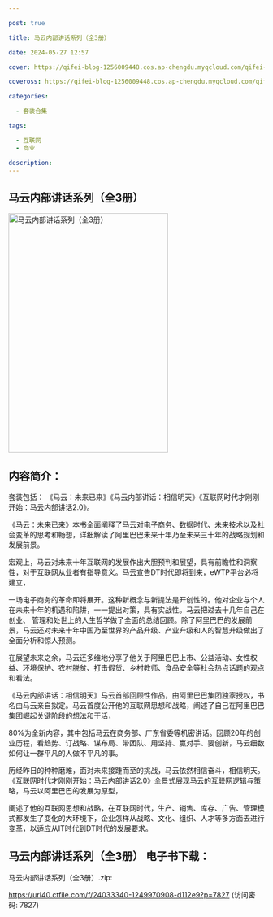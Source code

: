 ```yaml
---

post: true

title: 马云内部讲话系列（全3册）

date: 2024-05-27 12:57

cover: https://qifei-blog-1256009448.cos.ap-chengdu.myqcloud.com/qifei-blog/65fff54e9f345e8d031e768d.jpg

coveross: https://qifei-blog-1256009448.cos.ap-chengdu.myqcloud.com/qifei-blog/65fff54e9f345e8d031e768d.jpg

categories:

  - 套装合集

tags:

  - 互联网
  - 商业

description:
---
```


## 马云内部讲话系列（全3册）
<img alt="马云内部讲话系列（全3册） " class="aligncenter loaded" data-was-processed="true" decoding="async" fetchpriority="high" height="471" src="https://qifei-blog-1256009448.cos.ap-chengdu.myqcloud.com/qifei-blog/65fff54e9f345e8d031e768d.jpg " style="cursor: zoom-in;" width="314"/>

## 内容简介：

套装包括： 《马云：未来已来》《马云内部讲话：相信明天》《互联网时代才刚刚开始：马云内部讲话2.0》。<br/>

《马云：未来已来》本书全面阐释了马云对电子商务、数据时代、未来技术以及社会变革的思考和畅想，详细解读了阿里巴巴未来十年乃至未来三十年的战略规划和发展前景。<br/>

宏观上，马云对未来十年互联网的发展作出大胆预判和展望，具有前瞻性和洞察性，对于互联网从业者有指导意义。马云宣告DT时代即将到来，eWTP平台必将建立，<br/>

一场电子商务的革命即将展开。这种新概念与新提法是开创性的。他对企业与个人在未来十年的机遇和陷阱，一一提出对策，具有实战性。马云把过去十几年自己在创业、 管理和处世上的人生哲学做了全面的总结回顾。除了阿里巴巴的发展前景，马云还对未来十年中国乃至世界的产品升级、产业升级和人的智慧升级做出了全面分析和惊人预测。<br/>

在展望未来之余，马云还多维地分享了他关于阿里巴巴上市、公益活动、女性权益、环境保护、农村脱贫、打击假货、乡村教师、食品安全等社会热点话题的观点和看法。<br/>

《马云内部讲话：相信明天》马云首部回顾性作品，由阿里巴巴集团独家授权，书名由马云亲自拟定。马云首度公开他的互联网思想和战略，阐述了自己在阿里巴巴集团崛起关键阶段的想法和干活，<br/>

80%为全新内容，其中包括马云在商务部、广东省委等机密讲话。回顾20年的创业历程，看趋势、订战略、谋布局、带团队、用坚持、赢对手、要创新，马云细数如何让一群平凡的人做不平凡的事。<br/>

历经昨日的种种磨难，面对未来接踵而至的挑战，马云依然相信奋斗，相信明天。 《互联网时代才刚刚开始：马云内部讲话2.0》全景式展现马云的互联网逻辑与策略，马云以阿里巴巴的发展为原型，<br/>

阐述了他的互联网思想和战略，在互联网时代，生产、销售、库存、广告、管理模式都发生了变化的大环境下，企业怎样从战略、文化、组织、人才等多方面去进行变革，以适应从IT时代到DT时代的发展要求。

## 马云内部讲话系列（全3册） 电子书下载：



马云内部讲话系列（全3册）.zip: 

https://url40.ctfile.com/f/24033340-1249970908-d112e9?p=7827 (访问密码: 7827)

